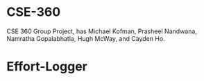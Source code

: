 # CSE-360
CSE 360 Group Project, has Michael Kofman, Prasheel Nandwana, Namratha Gopalabhatla, Hugh McWay, and Cayden Ho.
# Effort-Logger
